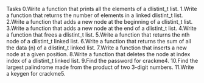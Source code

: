 Tasks
0.Write a function that prints all the elements of a dlistint_t list.
1.Write a function that returns the number of elements in a linked dlistint_t list.
2.Write a function that adds a new node at the beginning of a dlistint_t list.
3.Write a function that adds a new node at the end of a dlistint_t list.
4.Write a function that frees a dlistint_t list.
5.Write a function that returns the nth node of a dlistint_t linked list.
6.Write a function that returns the sum of all the data (n) of a dlistint_t linked list.
7.Write a function that inserts a new node at a given position.
8.Write a function that deletes the node at index index of a dlistint_t linked list.
9.Find the password for crackme4.
10.Find the largest palindrome made from the product of two 3-digit numbers.
11.Write a keygen for crackme5.
